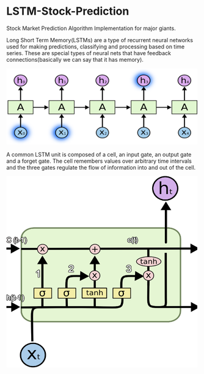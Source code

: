 # LSTM-Stock-Prediction
Stock Market Prediction Algorithm Implementation for major giants.

Long Short Term Memory(LSTMs) are a type of recurrent neural networks used for making predictions, classifying and processing based on time series. These are special types of neural nets that have feedback connections(basically we can say that it has memory).

<img src="RNN.png" width="500" height='200'>

A common LSTM unit is composed of a cell, an input gate, an output gate and a forget gate. The cell remembers values over arbitrary time intervals and the three gates regulate the flow of information into and out of the cell.

<img src="LSTM.png" width="500" height="500">
